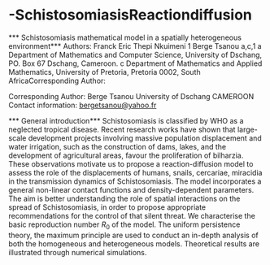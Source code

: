 # -SchistosomiasisReactiondiffusion
*** Schistosomiasis mathematical model in a spatially heterogeneous environment***
Authors: Franck Eric Thepi Nkuimeni 1 Berge Tsanou a,c,1 
a Department of Mathematics and Computer Science, University of Dschang, PO. Box 67 Dschang, Cameroon.
c Department of Mathematics and Applied Mathematics, University of Pretoria, Pretoria 0002, South AfricaCorresponding Author: 

Corresponding Author: Berge Tsanou University of Dschang CAMEROON
 Contact information: bergetsanou@yahoo.fr 

 *** General introduction***
Schistosomiasis is classified by WHO as a neglected tropical disease. Recent research
works have shown that large-scale development projects involving massive population
displacement and water irrigation, such as the construction of dams, lakes, and the
development of agricultural areas, favour the proliferation of bilharzia. These
observations motivate us to propose a reaction-diffusion model to assess the role of
the displacements of humans, snails, cercariae, miracidia in the transmission dynamics
of Schistosomiasis. The model incorporates a general non-linear contact functions and
density-dependent parameters.  The aim is better understanding the role of spatial
interactions on the spread of Schistosomiasis, in order to propose appropriate
recommendations for the control of that silent threat. We characterise the basic
reproduction number $R_{0}$  of the model. The uniform persistence theory, the
maximum principle are used to conduct an in-depth analysis of both the homogeneous
and heterogeneous models.  Theoretical results are illustrated through numerical
simulations. 
